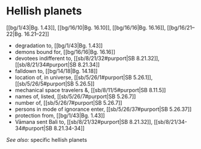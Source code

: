 # Hellish planets

[[bg/1/43|Bg. 1.43]], [[bg/16/10|Bg. 16.10]], [[bg/16/16|Bg. 16.16]], [[bg/16/21–22|Bg. 16.21–22]]

* degradation to, [[bg/1/43|Bg. 1.43]]
* demons bound for, [[bg/16/16|Bg. 16.16]]
* devotees indifferent to, [[sb/8/21/32#purport|SB 8.21.32]], [[sb/8/21/34#purport|SB 8.21.34]]
* falldown to, [[bg/14/18|Bg. 14.18]]
* location of, in universe, [[sb/5/26/1#purport|SB 5.26.1]], [[sb/5/26/5#purport|SB 5.26.5]]
* mechanical space travelers &, [[sb/8/11/5#purport|SB 8.11.5]]
* names of, listed, [[sb/5/26/7#purport|SB 5.26.7]]
* number of, [[sb/5/26/7#purport|SB 5.26.7]]
* persons in mode of ignorance enter, [[sb/5/26/37#purport|SB 5.26.37]]
* protection from, [[bg/1/43|Bg. 1.43]]
* Vāmana sent Bali to, [[sb/8/21/32#purport|SB 8.21.32]], [[sb/8/21/34-34#purport|SB 8.21.34-34]]

*See also:* specific hellish planets
